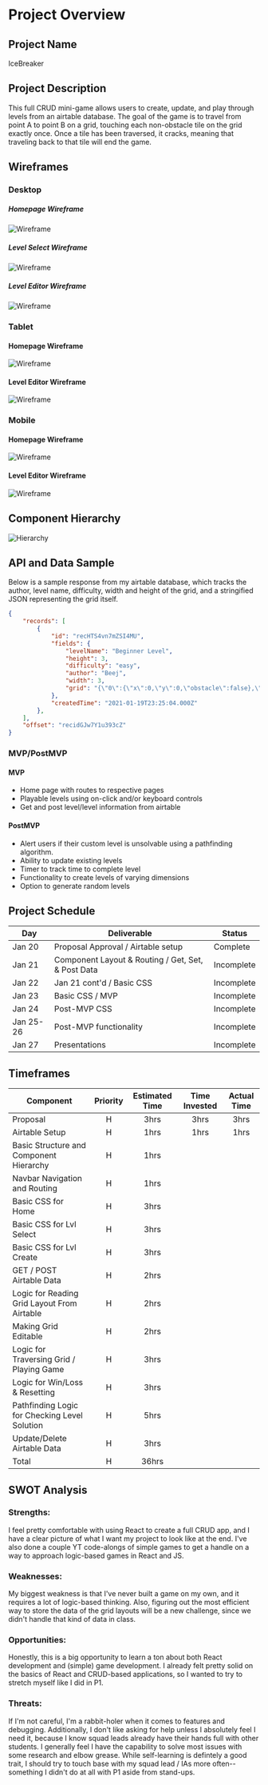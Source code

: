 # Project Overview

## Project Name

IceBreaker
## Project Description

This full CRUD mini-game allows users to create, update, and play through levels from an airtable database. The goal of the game is to travel from point A to point B on a grid, touching each non-obstacle tile on the grid exactly once. Once a tile has been traversed, it cracks, meaning that traveling back to that tile will end the game.

## Wireframes
### Desktop
##### Homepage Wireframe
![Wireframe](./assets/homePage.png)

##### Level Select Wireframe
![Wireframe](./assets/levelSelect.png)

##### Level Editor Wireframe
![Wireframe](./assets/levelForm.png)

### Tablet

#### Homepage Wireframe
![Wireframe](./assets/tabletHome.png)

#### Level Editor Wireframe
![Wireframe](./assets/tabletEdit.png)

### Mobile

#### Homepage Wireframe
![Wireframe](./assets/mobileHome.png)

#### Level Editor Wireframe
![Wireframe](./assets/mobileEdit.png)

## Component Hierarchy
![Hierarchy](./assets/hierarchy.png)

## API and Data Sample

Below is a sample response from my airtable database, which tracks the author, level name, difficulty, width and height of the grid, and a stringified JSON representing the grid itself.

```json
{
    "records": [
        {
            "id": "recHTS4vn7mZSI4MU",
            "fields": {
                "levelName": "Beginner Level",
                "height": 3,
                "difficulty": "easy",
                "author": "Beej",
                "width": 3,
                "grid": "{\"0\":{\"x\":0,\"y\":0,\"obstacle\":false},\"1\":{\"x\":1,\"y\":0,\"obstacle\":false},\"2\":{\"x\":2,\"y\":0,\"obstacle\":false},\"3\":{\"x\":0,\"y\":1,\"obstacle\":false},\"4\":{\"x\":..."
            },
            "createdTime": "2021-01-19T23:25:04.000Z"
        },
    ],
    "offset": "recidGJw7Y1u393cZ"
}
```

### MVP/PostMVP
#### MVP 

- Home page with routes to respective pages
- Playable levels using on-click and/or keyboard controls
- Get and post level/level information from airtable

#### PostMVP  

- Alert users if their custom level is unsolvable using a pathfinding algorithm.
- Ability to update existing levels
- Timer to track time to complete level
- Functionality to create levels of varying dimensions
- Option to generate random levels

## Project Schedule

|  Day | Deliverable | Status
|---|---| ---|
|Jan 20| Proposal Approval / Airtable setup | Complete
|Jan 21| Component Layout & Routing / Get, Set, & Post Data | Incomplete
|Jan 22| Jan 21 cont'd / Basic CSS | Incomplete
|Jan 23| Basic CSS / MVP | Incomplete
|Jan 24| Post-MVP CSS  | Incomplete
|Jan 25-26| Post-MVP functionality | Incomplete
|Jan 27| Presentations | Incomplete

## Timeframes

| Component | Priority | Estimated Time | Time Invested | Actual Time |
| --- | :---: |  :---: | :---: | :---: |
| Proposal | H | 3hrs| 3hrs | 3hrs |
| Airtable Setup | H | 1hrs| 1hrs | 1hrs |
| Basic Structure and Component Hierarchy | H | 1hrs | |  |
| Navbar Navigation and Routing | H | 1hrs|  |  |
| Basic CSS for Home | H | 3hrs|  |  |
| Basic CSS for Lvl Select | H | 3hrs|  |  |
| Basic CSS for Lvl Create | H | 3hrs|  |  |
| GET / POST Airtable Data | H | 2hrs|  |  |
| Logic for Reading Grid Layout From Airtable | H | 2hrs|  |  |
| Making Grid Editable | H | 2hrs|  |  |
| Logic for Traversing Grid / Playing Game | H | 3hrs|  |  |
| Logic for Win/Loss & Resetting | H | 3hrs|  |  |
| Pathfinding Logic for Checking Level Solution | H | 5hrs|  |  |
| Update/Delete Airtable Data | H | 3hrs|  |  |
| Total | H | 36hrs |  |  |

## SWOT Analysis

### Strengths:

I feel pretty comfortable with using React to create a full CRUD app, and I have a clear picture of what I want my project to look like at the end. I've also done a couple YT code-alongs of simple games to get a handle on a way to approach logic-based games in React and JS.

### Weaknesses:

My biggest weakness is that I've never built a game on my own, and it requires a lot of logic-based thinking. Also, figuring out the most efficient way to store the data of the grid layouts will be a new challenge, since we didn't handle that kind of data in class.

### Opportunities:

Honestly, this is a big opportunity to learn a ton about both React development and (simple) game development. I already felt pretty solid on the basics of React and CRUD-based applications, so I wanted to try to stretch myself like I did in P1.
### Threats:

If I'm not careful, I'm a rabbit-holer when it comes to features and debugging. Additionally, I don't like asking for help unless I absolutely feel I need it, because I know squad leads already have their hands full with other students. I generally feel I have the capability to solve most issues with some research and elbow grease. While self-learning is defintely a good trait, I should try to touch base with my squad lead / IAs more often--something I didn't do at all with P1 aside from stand-ups.